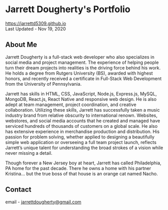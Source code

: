 # Jarrett Dougherty's Portfolio
<https://jarrettd5309.github.io> \
Last Updated - Nov 19, 2020

## About Me
Jarrett Dougherty is a full-stack web developer who also specializes in social media and project management. The experience of helping people turn their dream projects into realities is the driving force behind his work. He holds a degree from Rutgers University (BS), awarded with highest honors, and recently received a certificate in Full-Stack Web Development from the University of Pennsylvania.

Jarrett has skills in HTML, CSS, JavaScript, Node.js, Express.js, MySQL, MongoDB, React.js, React Native and responsive web design. He is also adept at team management, project coordination, and creative collaboration. Utilizing these skills, Jarrett has successfully taken a music industry brand from relative obscurity to international renown. Websites, webstores, and social media accounts that he created and managed have serviced hundreds of thousands of customers on a global scale. He also has extensive experience in merchandise production and distribution. His passion for problem solving, whether applied to designing a beautifully simple web application or overseeing a full team project launch, reflects Jarrett’s unique talent for understanding the broad strokes of a vision while never missing a detail.

Though forever a New Jersey boy at heart, Jarrett has called Philadelphia, PA home for the past decade. There he owns a home with his partner Kristina... but the true boss of that house is an orange cat named Nacho.

## Contact
email - jarrettdougherty@gmail.com
